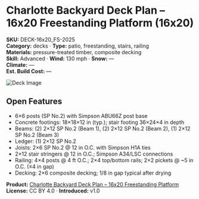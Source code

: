 # Charlotte Backyard Deck Plan – 16x20 Freestanding Platform (16x20)
**SKU:** DECK-16x20_FS-2025  
**Category:** decks · **Type:** patio, freestanding, stairs, railing  
**Materials:** pressure-treated timber, composite decking  
**Skill:** Advanced · **Wind:** 130 mph · **Snow:** —  
**Climate:** —  
**Est. Build Cost:** —

![Deck Image](https://i.etsystatic.com/59867749/r/il/800f2e/7136640137/il_fullxfull.7136640137_4xv2.jpg)

## Open Features
- 6×6 posts (SP No.2) with Simpson ABU66Z post base  
- Concrete footings: 18×18×12 in (typ.); stair footing 36×24×4 in depth  
- Beams: (2) 2×12 SP No.2 (Beam 1), (2) 2×12 SP No.2 (Beam 2), (1) 2×12 SP No.2 (Beam 3)  
- Ledger: (1) 2×12 SP No.2  
- Joists: 2×6 SP No.2 @ 12 in O.C. with Simpson H1A ties  
- 2×12 stair stringers @ 12 in O.C.; Simpson A34/LSC connections  
- Railing: 4×4 posts @ 4 ft O.C.; 2×4 top/bottom rails; 2×2 pickets @ ~5 in O.C. (≤4 in gap)  
- Decking: 2×6 composite decking; 1/8 in gap typical after drying  

**Product:** [Charlotte Backyard Deck Plan – 16x20 Freestanding Platform](https://bamboodesigns.com/products/charlotte-backyard-deck-plan-16x20)  
**License:** CC BY 4.0 · **Introduced:** v1.0
